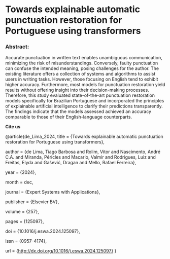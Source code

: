 # Towards explainable automatic punctuation restoration for Portuguese using transformers

### Abstract: 
Accurate punctuation in written text enables unambiguous communication, minimizing the risk of misunderstandings. Conversely, faulty punctuation can confuse the intended meaning, posing challenges for the author. The existing literature offers a collection of systems and algorithms to assist users in writing tasks. However, those focusing on English tend to exhibit higher accuracy. Furthermore, most models for punctuation restoration yield results without offering insight into their decision-making processes. Therefore, this study evaluated state-of-the-art punctuation restoration models specifically for Brazilian Portuguese and incorporated the principles of explainable artificial intelligence to clarify their predictions transparently. The findings indicate that the models assessed achieved an accuracy comparable to those of their English-language counterparts.

**Cite us**

@article{de_Lima_2024,
  title         = {Towards explainable automatic punctuation restoration for Portuguese using transformers},
  
  author        = {de Lima, Tiago Barbosa and Rolim, Vitor and Nascimento, André C.A. and Miranda, Péricles and Macario, Valmir and Rodrigues, Luiz and Freitas, Elyda and Gašević, Dragan and Mello, Rafael Ferreira},
  
  year          = {2024},
  
  month         = dec,
  
  journal       = {Expert Systems with Applications},
  
  publisher     = {Elsevier BV},
  
  volume        = {257},
  
  pages         = {125097},
  
  doi           = {10.1016/j.eswa.2024.125097},
  
  issn          = {0957-4174},
  
  url           = {http://dx.doi.org/10.1016/j.eswa.2024.125097}
}
